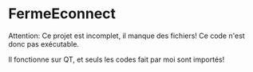 # FermeEconnect

Attention:
Ce projet est incomplet, il manque des fichiers! Ce code n'est donc pas exécutable.

Il fonctionne sur QT, et seuls les codes fait par moi sont importés!
